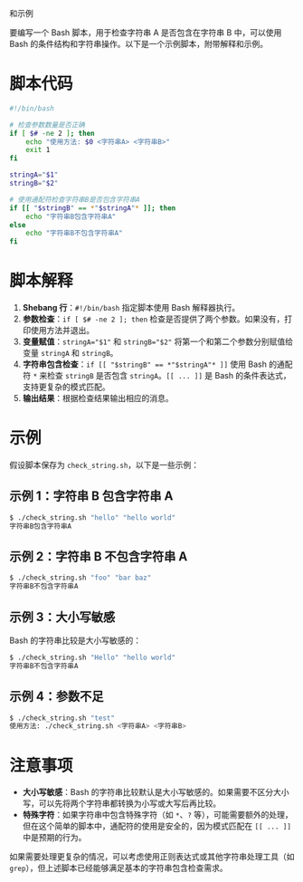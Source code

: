 和示例

要编写一个 Bash 脚本，用于检查字符串 A 是否包含在字符串 B 中，可以使用 Bash 的条件结构和字符串操作。以下是一个示例脚本，附带解释和示例。

# 脚本代码

```bash
#!/bin/bash

# 检查参数数量是否正确
if [ $# -ne 2 ]; then
    echo "使用方法: $0 <字符串A> <字符串B>"
    exit 1
fi

stringA="$1"
stringB="$2"

# 使用通配符检查字符串B是否包含字符串A
if [[ "$stringB" == *"$stringA"* ]]; then
    echo "字符串B包含字符串A"
else
    echo "字符串B不包含字符串A"
fi
```

# 脚本解释

1. **Shebang 行**：`#!/bin/bash` 指定脚本使用 Bash 解释器执行。
2. **参数检查**：`if [ $# -ne 2 ]; then` 检查是否提供了两个参数。如果没有，打印使用方法并退出。
3. **变量赋值**：`stringA="$1"` 和 `stringB="$2"` 将第一个和第二个参数分别赋值给变量 `stringA` 和 `stringB`。
4. **字符串包含检查**：`if [[ "$stringB" == *"$stringA"* ]]` 使用 Bash 的通配符 `*` 来检查 `stringB` 是否包含 `stringA`。`[[ ... ]]` 是 Bash 的条件表达式，支持更复杂的模式匹配。
5. **输出结果**：根据检查结果输出相应的消息。

# 示例

假设脚本保存为 `check_string.sh`，以下是一些示例：

## 示例 1：字符串 B 包含字符串 A

```bash
$ ./check_string.sh "hello" "hello world"
字符串B包含字符串A
```

## 示例 2：字符串 B 不包含字符串 A

```bash
$ ./check_string.sh "foo" "bar baz"
字符串B不包含字符串A
```

## 示例 3：大小写敏感

Bash 的字符串比较是大小写敏感的：

```bash
$ ./check_string.sh "Hello" "hello world"
字符串B不包含字符串A
```

## 示例 4：参数不足

```bash
$ ./check_string.sh "test"
使用方法: ./check_string.sh <字符串A> <字符串B>
```

# 注意事项

- **大小写敏感**：Bash 的字符串比较默认是大小写敏感的。如果需要不区分大小写，可以先将两个字符串都转换为小写或大写后再比较。
- **特殊字符**：如果字符串中包含特殊字符（如 `*`、`?` 等），可能需要额外的处理，但在这个简单的脚本中，通配符的使用是安全的，因为模式匹配在 `[[ ... ]]` 中是预期的行为。

如果需要处理更复杂的情况，可以考虑使用正则表达式或其他字符串处理工具（如 `grep`），但上述脚本已经能够满足基本的字符串包含检查需求。
